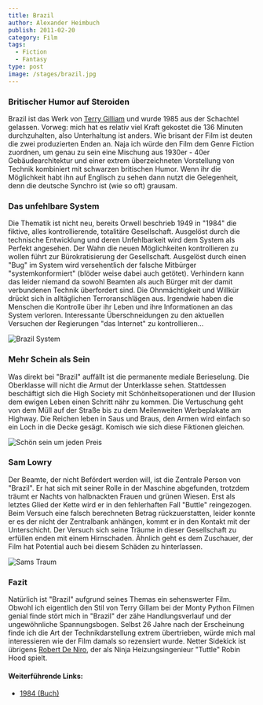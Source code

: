 ```yaml
---
title: Brazil
author: Alexander Heimbuch
publish: 2011-02-20
category: Film
tags:
  - Fiction
  - Fantasy
type: post
image: /stages/brazil.jpg
---
```


### Britischer Humor auf Steroiden

Brazil ist das Werk von [Terry Gilliam](http://de.wikipedia.org/wiki/Terry_Gilliam) und wurde 1985 aus der Schachtel gelassen. Vorweg: mich hat es relativ viel Kraft gekostet die 136 Minuten durchzuhalten, also Unterhaltung ist anders. Wie brisant der Film ist deuten die zwei produzierten Enden an. Naja ich würde den Film dem Genre Fiction zuordnen, um genau zu sein eine Mischung aus 1930er - 40er Gebäudearchitektur und einer extrem überzeichneten Vorstellung von Technik kombiniert mit schwarzen britischen Humor. Wenn ihr die Möglichkeit habt ihn auf Englisch zu sehen dann nutzt die Gelegenheit, denn die deutsche Synchro ist (wie so oft) grausam.

### Das unfehlbare System

Die Thematik ist nicht neu, bereits Orwell beschrieb 1949 in "1984" die fiktive, alles kontrollierende, totalitäre Gesellschaft. Ausgelöst durch die technische Entwicklung und deren Unfehlbarkeit wird dem System als Perfekt angesehen. Der Wahn die neuen Möglichkeiten kontrollieren zu wollen führt zur Bürokratisierung der Gesellschaft. Ausgelöst durch einen "Bug" im System wird versehentlich der falsche Mitbürger "systemkonformiert" (blöder weise dabei auch getötet). Verhindern kann das leider niemand da sowohl Beamten als auch Bürger mit der damit verbundenen Technik überfordert sind. Die Ohnmächtigkeit und Willkür drückt sich in alltäglichen Terroranschlägen aus. Irgendwie haben die Menschen die Kontrolle über ihr Leben und ihre Informationen an das System verloren. Interessante Überschneidungen zu den aktuellen Versuchen der Regierungen "das Internet" zu kontrollieren...

![Brazil System](~@assets/brazil/brazil-system.png)

### Mehr Schein als Sein

Was direkt bei "Brazil" auffällt ist die permanente mediale Berieselung. Die Oberklasse will nicht die Armut der Unterklasse sehen. Stattdessen beschäftigt sich die High Society mit Schönheitsoperationen und der Illusion dem ewigen Leben einen Schritt nähr zu kommen. Die Vertuschung geht von dem Müll auf der Straße bis zu dem Meilenweiten Werbeplakate am Highway. Die Reichen leben in Saus und Braus, den Armen wird einfach so ein Loch in die Decke gesägt. Komisch wie sich diese Fiktionen gleichen.

![Schön sein um jeden Preis](~@assets/brazil/brazil-schoenheit.jpg)

### Sam Lowry

Der Beamte, der nicht Befördert werden will, ist die Zentrale Person von "Brazil". Er hat sich mit seiner Rolle in der Maschine abgefunden, trotzdem träumt er Nachts von halbnackten Frauen und grünen Wiesen. Erst als letztes Glied der Kette wird er in den fehlerhaften Fall "Buttle" reingezogen. Beim Versuch eine falsch berechneten Betrag rückzuerstatten, leider konnte er es der nicht der Zentralbank anhängen, kommt er in den Kontakt mit der Unterschicht. Der Versuch sich seine Träume in dieser Gesellschaft zu erfüllen enden mit einem Hirnschaden. Ähnlich geht es dem Zuschauer, der Film hat Potential auch bei diesem Schäden zu hinterlassen.

![Sams Traum](~@assets/brazil/brazil-sam.jpg)

### Fazit

Natürlich ist "Brazil" aufgrund seines Themas ein sehenswerter Film. Obwohl ich eigentlich den Stil von Terry Gillam bei der Monty Python Filmen genial finde stört mich in "Brazil" der zähe Handlungsverlauf und der ungewöhnliche Spannungsbogen. Selbst 26 Jahre nach der Erscheinung finde ich die Art der Technikdarstellung extrem übertrieben, würde mich mal interessieren wie der Film damals so rezensiert wurde.
Netter Sidekick ist übrigens [Robert De Niro](http://de.wikipedia.org/wiki/Robert_De_Niro), der als Ninja Heizungsingenieur "Tuttle" Robin Hood spielt.


#### Weiterführende Links:

* [1984 (Buch)](/#/article/1984)
